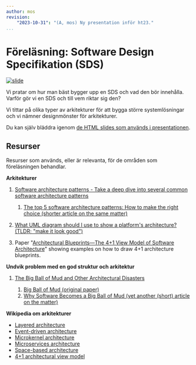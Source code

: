 ```yaml
---
author: mos
revision:
    "2023-10-31": "(A, mos) Ny presentation inför ht23."
...
```

Föreläsning: Software Design Specifikation (SDS)
====================

[![slide](https://dbwebb-se.github.io/pattern/lecture/L01-system-design-specification/img/slide.png)](https://dbwebb-se.github.io/pattern/lecture/L01-system-design-specification/slide.html)

Vi pratar om hur man bäst bygger upp en SDS och vad den bör innehålla. Varför gör vi en SDS och till vem riktar sig den?

Vi tittar på olika typer av arkitekturer för att bygga större systemlösningar och vi nämner designmönster för arkitekturer.

<!--
Videon är 44 minuter lång.

[YOUTUBE src="FC_hVXmu7QM" width=700 caption="Webbteknologier - introduktion (med Mikael)."]
-->

Du kan själv bläddra igenom [de HTML slides som används i presentationen](https://dbwebb-se.github.io/pattern/lecture/L01-system-design-specification/slide.html).



Resurser
------------------------

Resurser som används, eller är relevanta, för de områden som föreläsningen behandlar.

**Arkitekturer**

1. [Software architecture patterns - Take a deep dive into several common software architecture patterns](https://www.oreilly.com/content/software-architecture-patterns/)

    1. [The top 5 software architecture patterns: How to make the right choice (shorter article on the same matter)](https://techbeacon.com/app-dev-testing/top-5-software-architecture-patterns-how-make-right-choice)

1. [What UML diagram should I use to show a platform's architecture? (TLDR; "make it look good")](https://softwareengineering.stackexchange.com/questions/198178/what-uml-diagram-should-i-use-to-show-a-platforms-architecture)

1. Paper "[Architectural Blueprints—The 4+1 View Model of Software Architecture](https://www.cs.ubc.ca/~gregor/teaching/papers/4+1view-architecture.pdf)" showing examples on how to draw 4+1 architecture blueprints.

**Undvik problem med en god struktur och arkitektur**

1. [The Big Ball of Mud and Other Architectural Disasters](https://blog.codinghorror.com/the-big-ball-of-mud-and-other-architectural-disasters/)

    1. [Big Ball of Mud (original paper)](http://www.laputan.org/mud/mud.html)
    1. [Why Software Becomes a Big Ball of Mud (yet another (short) article on the matter)](https://pressupinc.com/blog/2015/04/why-software-becomes-a-big-ball-of-mud/)

**Wikipedia om arkitekturer**

* [Layered architecture](https://en.wikipedia.org/wiki/Multitier_architecture)
* [Event-driven architecture](https://en.wikipedia.org/wiki/Event-driven_architecture)
* [Microkernel architecture](https://en.wikibooks.org/wiki/Operating_System_Design/Kernel_Architecture/Microkernel)
* [Microservices architecture](https://en.wikipedia.org/wiki/Microservices)
* [Space-based architecture](https://en.wikipedia.org/wiki/Space-based_architecture)
* [4+1 architectural view model](https://en.wikipedia.org/wiki/4%2B1_architectural_view_model)


<!--
Något om problemlösning?
-->